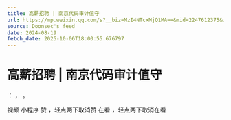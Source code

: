 ```yaml
---
title: 高薪招聘 | 南京代码审计值守
url: https://mp.weixin.qq.com/s?__biz=MzI4NTcxMjQ1MA==&mid=2247612375&idx=5&sn=5c7aa42fbb204dddd09adddeb4bc8f9f
source: Doonsec's feed
date: 2024-08-19
fetch_date: 2025-10-06T18:00:55.676797
---
```


# 高薪招聘 | 南京代码审计值守

：
，
。

视频
小程序
赞
，轻点两下取消赞
在看
，轻点两下取消在看